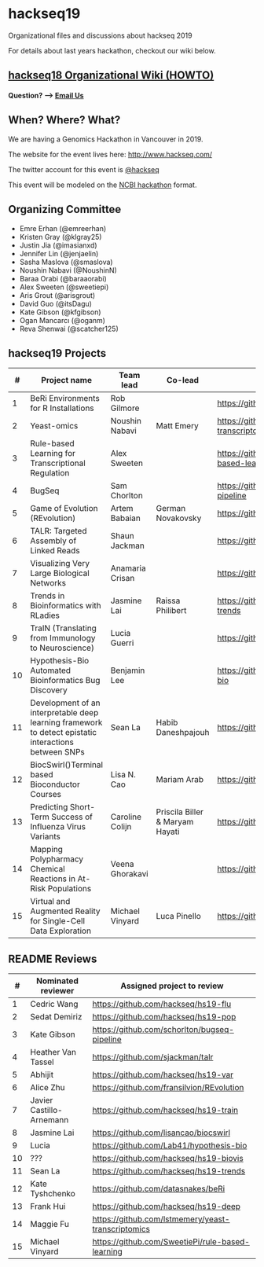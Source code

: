 # hackseq19

Organizational files and discussions about hackseq 2019

For details about last years hackathon, checkout our wiki below.

## [hackseq18 Organizational Wiki (HOWTO)](https://github.com/hackseq/hackseq18/wiki)

#### Question? --> [Email Us](mailto:hackseq@gmail.com)

## When? Where? What?  
We are having a Genomics Hackathon in Vancouver in 2019. 

The website for the event lives here: http://www.hackseq.com/

The twitter account for this event is [@hackseq](https://twitter.com/search?f=tweets&q=hackseq)

This event will be modeled on the [NCBI hackathon](https://github.com/NCBI-Hackathons) format.

## Organizing Committee

* Emre Erhan (@emreerhan)
* Kristen Gray (@klgray25)
* Justin Jia (@imasianxd)
* Jennifer Lin (@jenjaelin)
* Sasha Maslova (@smaslova)
* Noushin Nabavi (@NoushinN)
* Baraa Orabi (@baraaorabi)
* Alex Sweeten (@sweetiepi)
* Aris Grout (@arisgrout)
* David Guo (@itsDagu)
* Kate Gibson (@kfgibson)
* Ogan Mancarcı (@oganm)
* Reva Shenwai (@scatcher125)

## hackseq19 Projects

| #    | Project name                                                 | Team lead       | Co-lead            | Repo                                      |
| ---- | ------------------------------------------------------------ | --------------- | ------------------ | ----------------------------------------- |
| 1    | BeRi Environments for R Installations                        | Rob Gilmore     |                    | https://github.com/datasnakes/beRi      |
| 2    | Yeast-omics                                                  | Noushin Nabavi  | Matt Emery         | https://github.com/lstmemery/yeast-transcriptomics     |
| 3    | Rule-based Learning for Transcriptional Regulation           | Alex Sweeten    |                    | https://github.com/SweetiePi/rule-based-learning     |
| 4    | BugSeq                                                       | Sam Chorlton    |                    | https://github.com/schorlton/bugseq-pipeline   |
| 5    | Game of Evolution (REvolution) | Artem Babaian   | German Novakovsky  | https://github.com/fransilvion/REvolution |
| 6    | TALR: Targeted Assembly of Linked Reads                      | Shaun Jackman   |                    | https://github.com/sjackman/talr          |
| 7    | Visualizing Very Large Biological Networks                   | Anamaria Crisan |                    | https://github.com/hackseq/hs19-biovis    |
| 8    | Trends in Bioinformatics with RLadies                        | Jasmine Lai     | Raissa Philibert   | https://github.com/hackseq/hs19-trends    |
| 9    | TraIN (Translating from Immunology to Neuroscience)          | Lucia Guerri    |                    | https://github.com/hackseq/hs19-train     |
| 10   | Hypothesis-Bio Automated Bioinformatics Bug Discovery        | Benjamin Lee    |                    | https://github.com/Lab41/hypothesis-bio   |
| 11   | Development of an interpretable deep learning framework to detect epistatic interactions between SNPs | Sean La         | Habib Daneshpajouh | https://github.com/hackseq/hs19-deep      |
| 12   | BiocSwirl()Terminal based Bioconductor Courses               | Lisa N. Cao     | Mariam Arab        | https://github.com/lisancao/biocswirl |
| 13   | Predicting Short-Term Success of Influenza Virus Variants    | Caroline Colijn | Priscila Biller & Maryam Hayati    | https://github.com/hackseq/hs19-flu       |
| 14   | Mapping Polypharmacy Chemical Reactions in At-Risk Populations | Veena Ghorakavi |                    | https://github.com/hackseq/hs19-pop       |
| 15   | Virtual and Augmented Reality for Single-Cell Data Exploration | Michael Vinyard | Luca Pinello       | https://github.com/hackseq/hs19-var       |


## README Reviews
| #    | Nominated reviewer       | Assigned project to review                         |
| ---- | ------------------------ | -------------------------------------------------- |
| 1    | Cedric Wang              | https://github.com/hackseq/hs19-flu                |
| 2    | Sedat Demiriz            | https://github.com/hackseq/hs19-pop                |
| 3    | Kate Gibson              | https://github.com/schorlton/bugseq-pipeline       |
| 4    | Heather Van Tassel       | https://github.com/sjackman/talr                   |
| 5    | Abhijit                  | https://github.com/hackseq/hs19-var                |
| 6    | Alice Zhu                | https://github.com/fransilvion/REvolution          |
| 7    | Javier Castillo-Arnemann | https://github.com/hackseq/hs19-train              |
| 8    | Jasmine Lai              | https://github.com/lisancao/biocswirl              |
| 9    | Lucia                    | https://github.com/Lab41/hypothesis-bio            |
| 10   | ???                      | https://github.com/hackseq/hs19-biovis             |
| 11   | Sean La                  | https://github.com/hackseq/hs19-trends             |
| 12   | Kate Tyshchenko          | https://github.com/datasnakes/beRi                 |
| 13   | Frank Hui                | https://github.com/hackseq/hs19-deep               |
| 14   | Maggie Fu                | https://github.com/lstmemery/yeast-transcriptomics |
| 15   | Michael Vinyard          | https://github.com/SweetiePi/rule-based-learning   |


